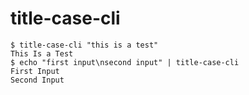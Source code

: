 # title-case-cli

```terminalsession
$ title-case-cli "this is a test"
This Is a Test
$ echo "first input\nsecond input" | title-case-cli
First Input
Second Input
```
